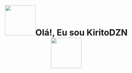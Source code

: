 <h1 align="center"><img src="https://i.pinimg.com/originals/c0/12/dd/c012dd6e30c2d6a9925a69af3891960d.gif" width="100">Olá!, Eu sou KiritoDZN <img src="https://images-wixmp-ed30a86b8c4ca887773594c2.wixmp.com/f/71c7fb95-772a-441a-9b15-1a4b34170e8d/d4vo596-89b7b7e1-237f-4070-8eb2-114c4a4441e8.gif?token=eyJ0eXAiOiJKV1QiLCJhbGciOiJIUzI1NiJ9.eyJzdWIiOiJ1cm46YXBwOjdlMGQxODg5ODIyNjQzNzNhNWYwZDQxNWVhMGQyNmUwIiwiaXNzIjoidXJuOmFwcDo3ZTBkMTg4OTgyMjY0MzczYTVmMGQ0MTVlYTBkMjZlMCIsIm9iaiI6W1t7InBhdGgiOiJcL2ZcLzcxYzdmYjk1LTc3MmEtNDQxYS05YjE1LTFhNGIzNDE3MGU4ZFwvZDR2bzU5Ni04OWI3YjdlMS0yMzdmLTQwNzAtOGViMi0xMTRjNGE0NDQxZTguZ2lmIn1dXSwiYXVkIjpbInVybjpzZXJ2aWNlOmZpbGUuZG93bmxvYWQiXX0.9fsh3Ev_c8zombRLDEY6iyNIYWrvWyPDgXup63A2Blk" width="100"></h1>
